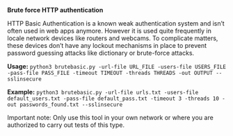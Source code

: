 **Brute force HTTP authentication**

HTTP Basic Authentication is a known weak authentication system and isn’t often used in web apps anymore. However it is used quite frequently in locale network devices like routers and webcams. To complicate matters, these devices don’t have any lockout mechanisms in place to prevent password guessing attacks like dictionary or brute-force attacks.

**Usage:**
```python3 brutebasic.py -url-file URL_FILE -users-file USERS_FILE -pass-file PASS_FILE -timeout TIMEOUT -threads THREADS -out OUTPUT --sslinsecure```

**Example:**
```python3 brutebasic.py -url-file urls.txt -users-file default_users.txt -pass-file default_pass.txt -timeout 3 -threads 10 -out passwords_found.txt --sslinsecure```


Important note: Only use this tool in your own network or where you are authorized to carry out tests of this type.
